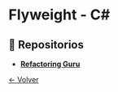 # Flyweight - C#

## 🌟 Repositorios
- **[Refactoring Guru](https://refactoring.guru/design-patterns/flyweight/csharp/example)**

[← Volver](../README.md)
